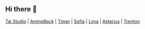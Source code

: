 ## Hi there 👋

<!--

**Here are some ideas to get you started:**

🙋‍♀️ A short introduction - what is your organization all about?
🌈 Contribution guidelines - how can the community get involved?
👩‍💻 Useful resources - where can the community find your docs? Is there anything else the community should know?
🍿 Fun facts - what does your team eat for breakfast?
🧙 Remember, you can do mighty things with the power of [Markdown](https://docs.github.com/github/writing-on-github/getting-started-with-writing-and-formatting-on-github/basic-writing-and-formatting-syntax)
-->
[Tai Studio](https://taistudio.fr)
|
[AnimeBack](https://animeback.taistudio.fr)
|
[Timer](https://timer.taistudio.fr)
|
[Sofia](https://github.com/TaiStudio/Sofia)
|
[Lyna](https://lyna.taistudio.fr)
|
[Asterius](https://lyna.taistudio.fr/asterius)
|
[Trenton](https://trenton.taistudio.fr)
